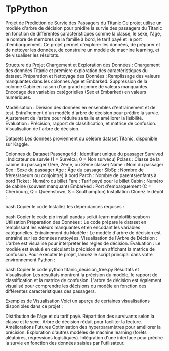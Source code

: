 # TpPython

Projet de Prédiction de Survie des Passagers du Titanic
Ce projet utilise un modèle d'arbre de décision pour prédire la survie des passagers du Titanic en fonction de différentes caractéristiques comme la classe, le sexe, l'âge, le nombre de membres de la famille à bord, le tarif payé et le port d'embarquement. Ce projet permet d'explorer les données, de préparer et de nettoyer les données, de construire un modèle de machine learning, et de visualiser les résultats.

Structure du Projet
Chargement et Exploration des Données : Chargement des données Titanic et première exploration des caractéristiques du dataset.
Préparation et Nettoyage des Données :
Remplissage des valeurs manquantes dans les colonnes Age et Embarked.
Suppression de la colonne Cabin en raison d'un grand nombre de valeurs manquantes.
Encodage des variables catégorielles (Sex et Embarked) en valeurs numériques.

Modélisation :
Division des données en ensembles d'entraînement et de test.
Entraînement d'un modèle d'arbre de décision pour prédire la survie.
Ajustement de l'arbre pour réduire sa taille et améliorer la lisibilité.
Évaluation :
Précision, rapport de classification, et matrice de confusion.
Visualisation de l'arbre de décision.

Datasets
Les données proviennent du célèbre dataset Titanic, disponible sur Kaggle.

Colonnes du Dataset
PassengerId : Identifiant unique du passager
Survived : Indicateur de survie (1 = Survécu, 0 = Non survécu)
Pclass : Classe de la cabine du passager (1ère, 2ème, ou 3ème classe)
Name : Nom du passager
Sex : Sexe du passager
Age : Âge du passager
SibSp : Nombre de frères/soeurs ou conjoint(e) à bord
Parch : Nombre de parents/enfants à bord
Ticket : Numéro du billet
Fare : Tarif payé pour le billet
Cabin : Numéro de cabine (souvent manquant)
Embarked : Port d'embarquement (C = Cherbourg, Q = Queenstown, S = Southampton)
Installation
Clonez le dépôt :

bash
Copier le code
Installez les dépendances requises :

bash
Copier le code
pip install pandas scikit-learn matplotlib seaborn
Utilisation
Préparation des Données : Le code prépare le dataset en remplissant les valeurs manquantes et en encodant les variables catégorielles.
Entraînement du Modèle : Le modèle d'arbre de décision est entraîné sur les données nettoyées.
Visualisation de l'Arbre de Décision : L'arbre est visualisé pour interpréter les règles de décision.
Évaluation : Le modèle est évalué en calculant la précision et en affichant la matrice de confusion.
Pour exécuter le projet, lancez le script principal dans votre environnement Python :

bash
Copier le code
python titanic_decision_tree.py
Résultats et Visualisation
Les résultats montrent la précision du modèle, le rapport de classification et la matrice de confusion. L'arbre de décision est également visualisé pour comprendre les décisions du modèle en fonction des différentes caractéristiques des passagers.

Exemples de Visualisation
Voici un aperçu de certaines visualisations disponibles dans ce projet :

Distribution de l'âge et du tarif payé.
Répartition des survivants selon la classe et le sexe.
Arbre de décision réduit pour faciliter la lecture.
Améliorations Futures
Optimisation des hyperparamètres pour améliorer la précision.
Exploration d'autres modèles de machine learning (forêts aléatoires, régressions logistiques).
Intégration d'une interface pour prédire la survie en fonction des données saisies par l'utilisateur.
